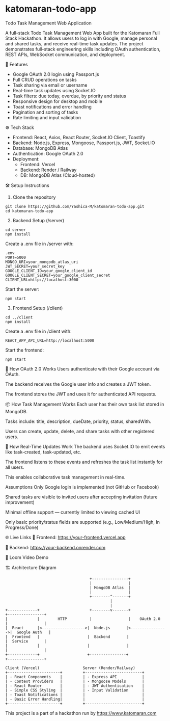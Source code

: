 # katomaran-todo-app
 Todo Task Management Web Application
 
 A full-stack Todo Task Management Web App built for the Katomaran Full Stack Hackathon. It allows users to log in with Google, manage personal and shared tasks, and receive real-time task updates. The project demonstrates full-stack engineering skills including OAuth authentication, REST APIs, WebSocket communication, and deployment.

🚀 Features

- Google OAuth 2.0 login using Passport.js
- Full CRUD operations on tasks
- Task sharing via email or username
- Real-time task updates using Socket.IO
- Task filters: due today, overdue, by priority and status
- Responsive design for desktop and mobile
- Toast notifications and error handling
- Pagination and sorting of tasks
- Rate limiting and input validation

⚙️ Tech Stack

- Frontend: React, Axios, React Router, Socket.IO Client, Toastify
- Backend: Node.js, Express, Mongoose, Passport.js, JWT, Socket.IO
- Database: MongoDB Atlas
- Authentication: Google OAuth 2.0
- Deployment:
  - Frontend: Vercel
  - Backend: Render / Railway
  - DB: MongoDB Atlas (Cloud-hosted)

🛠️ Setup Instructions

1. Clone the repository
```
git clone https://github.com/Yashica-M/katomaran-todo-app.git
cd katomaran-todo-app
```
2. Backend Setup (/server)
```
cd server
npm install
```

Create a .env file in /server with:
```
.env
PORT=5000
MONGO_URI=your_mongodb_atlas_uri
JWT_SECRET=your_secret_key
GOOGLE_CLIENT_ID=your_google_client_id
GOOGLE_CLIENT_SECRET=your_google_client_secret
CLIENT_URL=http://localhost:3000
```
Start the server:
```
npm start
```

3. Frontend Setup (/client)
```
cd ../client
npm install
```

Create a .env file in /client with:
```
REACT_APP_API_URL=http://localhost:5000
```

Start the frontend:
```
npm start
```

🔐 How OAuth 2.0 Works
Users authenticate with their Google account via OAuth.

The backend receives the Google user info and creates a JWT token.

The frontend stores the JWT and uses it for authenticated API requests.

📦 How Task Management Works
Each user has their own task list stored in MongoDB.

Tasks include: title, description, dueDate, priority, status, sharedWith.

Users can create, update, delete, and share tasks with other registered users.

🔄 How Real-Time Updates Work
The backend uses Socket.IO to emit events like task-created, task-updated, etc.

The frontend listens to these events and refreshes the task list instantly for all users.

This enables collaborative task management in real-time.


Assumptions
Only Google login is implemented (not GitHub or Facebook)

Shared tasks are visible to invited users after accepting invitation (future improvement)

Minimal offline support — currently limited to viewing cached UI

Only basic priority/status fields are supported (e.g., Low/Medium/High, In Progress/Done)

🌐 Live Links
🔗 Frontend: https://your-frontend.vercel.app

🔗 Backend: https://your-backend.onrender.com

🎥 Loom Video Demo


🏗️ Architecture Diagram
```
                                     +----------------+
                                     |                |
                                     | MongoDB Atlas  |
                                     |                |
                                     +--------^-------+
                                              |
                                              |
+-------------+                      +--------v-------+                  +----------------+
|             |        HTTP          |                |    OAuth 2.0     |                |
|  React      |<------------------->|  Node.js       |<---------------->|  Google Auth   |
|  Frontend   |                     |  Backend       |                  |  Service       |
|             |                     |                |                  |                |
+-------------+                     +----------------+                  +----------------+

Client (Vercel)                   Server (Render/Railway)
+-----------------------+         +-------------------------+
| - React Components    |         | - Express API           |
| - Context Providers   |         | - Mongoose Models       |
| - React Router        |         | - JWT Authentication    |
| - Simple CSS Styling  |         | - Input Validation      |
| - Toast Notifications |         |                         |
| - Basic Error Handling|         |                         |
+-----------------------+         +-------------------------+
```



This project is a part of a hackathon run by https://www.katomaran.com
